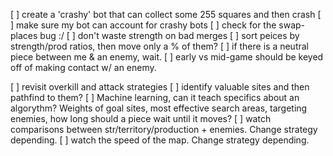 [ ] create a 'crashy' bot that can collect some 255 squares and then crash
[ ] make sure my bot can account for crashy bots
[ ] check for the swap-places bug :/
[ ] don't waste strength on bad merges
[ ] sort peices by strength/prod ratios, then move only a % of them?
[ ] if there is a neutral piece between me & an enemy, wait.
[ ] early vs mid-game should be keyed off of making contact w/ an enemy.

[ ] revisit overkill and attack strategies
[ ] identify valuable sites and then pathfind to them?
[ ] Machine learning, can it teach specifics about an algorythm? Weights of goal sites, most effective search areas, targeting enemies, how long should a piece wait until it moves?
[ ] watch comparisons between str/territory/production + enemies. Change strategy depending.
[ ] watch the speed of the map. Change strategy depending.
